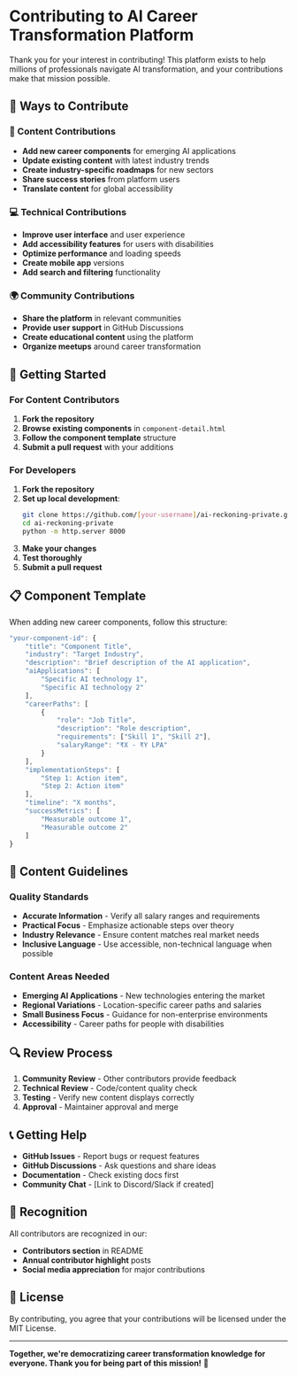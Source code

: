 # Contributing to AI Career Transformation Platform

Thank you for your interest in contributing! This platform exists to help millions of professionals navigate AI transformation, and your contributions make that mission possible.

## 🤝 Ways to Contribute

### 📝 Content Contributions
- **Add new career components** for emerging AI applications
- **Update existing content** with latest industry trends  
- **Create industry-specific roadmaps** for new sectors
- **Share success stories** from platform users
- **Translate content** for global accessibility

### 💻 Technical Contributions  
- **Improve user interface** and user experience
- **Add accessibility features** for users with disabilities
- **Optimize performance** and loading speeds
- **Create mobile app** versions
- **Add search and filtering** functionality

### 🌍 Community Contributions
- **Share the platform** in relevant communities
- **Provide user support** in GitHub Discussions
- **Create educational content** using the platform
- **Organize meetups** around career transformation

## 🚀 Getting Started

### For Content Contributors
1. **Fork the repository**
2. **Browse existing components** in `component-detail.html`
3. **Follow the component template** structure
4. **Submit a pull request** with your additions

### For Developers
1. **Fork the repository**
2. **Set up local development**:
   ```bash
   git clone https://github.com/[your-username]/ai-reckoning-private.git
   cd ai-reckoning-private
   python -m http.server 8000
   ```
3. **Make your changes**
4. **Test thoroughly**
5. **Submit a pull request**

## 📋 Component Template

When adding new career components, follow this structure:

```javascript
"your-component-id": {
    "title": "Component Title",
    "industry": "Target Industry",
    "description": "Brief description of the AI application",
    "aiApplications": [
        "Specific AI technology 1",
        "Specific AI technology 2"
    ],
    "careerPaths": [
        {
            "role": "Job Title",
            "description": "Role description",
            "requirements": ["Skill 1", "Skill 2"],
            "salaryRange": "₹X - ₹Y LPA"
        }
    ],
    "implementationSteps": [
        "Step 1: Action item",
        "Step 2: Action item"
    ],
    "timeline": "X months",
    "successMetrics": [
        "Measurable outcome 1",
        "Measurable outcome 2"
    ]
}
```

## 🎯 Content Guidelines

### Quality Standards
- **Accurate Information** - Verify all salary ranges and requirements
- **Practical Focus** - Emphasize actionable steps over theory
- **Industry Relevance** - Ensure content matches real market needs
- **Inclusive Language** - Use accessible, non-technical language when possible

### Content Areas Needed
- **Emerging AI Applications** - New technologies entering the market
- **Regional Variations** - Location-specific career paths and salaries
- **Small Business Focus** - Guidance for non-enterprise environments
- **Accessibility** - Career paths for people with disabilities

## 🔍 Review Process

1. **Community Review** - Other contributors provide feedback
2. **Technical Review** - Code/content quality check
3. **Testing** - Verify new content displays correctly
4. **Approval** - Maintainer approval and merge

## 📞 Getting Help

- **GitHub Issues** - Report bugs or request features
- **GitHub Discussions** - Ask questions and share ideas
- **Documentation** - Check existing docs first
- **Community Chat** - [Link to Discord/Slack if created]

## 🙏 Recognition

All contributors are recognized in our:
- **Contributors section** in README
- **Annual contributor highlight** posts
- **Social media appreciation** for major contributions

## 📄 License

By contributing, you agree that your contributions will be licensed under the MIT License.

---

**Together, we're democratizing career transformation knowledge for everyone. Thank you for being part of this mission!** 🚀